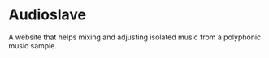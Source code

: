 # Audioslave
A website that helps mixing and adjusting isolated music from a polyphonic music sample.
